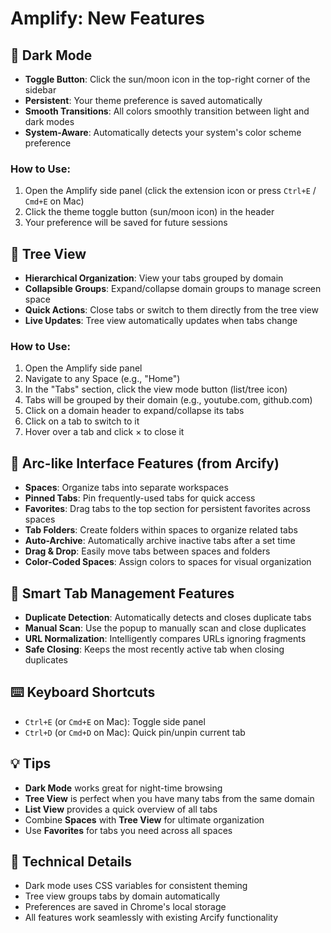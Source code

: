 # Amplify: New Features

## 🌙 Dark Mode
- **Toggle Button**: Click the sun/moon icon in the top-right corner of the sidebar
- **Persistent**: Your theme preference is saved automatically
- **Smooth Transitions**: All colors smoothly transition between light and dark modes
- **System-Aware**: Automatically detects your system's color scheme preference

### How to Use:
1. Open the Amplify side panel (click the extension icon or press `Ctrl+E` / `Cmd+E` on Mac)
2. Click the theme toggle button (sun/moon icon) in the header
3. Your preference will be saved for future sessions

## 🌳 Tree View
- **Hierarchical Organization**: View your tabs grouped by domain
- **Collapsible Groups**: Expand/collapse domain groups to manage screen space
- **Quick Actions**: Close tabs or switch to them directly from the tree view
- **Live Updates**: Tree view automatically updates when tabs change

### How to Use:
1. Open the Amplify side panel
2. Navigate to any Space (e.g., "Home")
3. In the "Tabs" section, click the view mode button (list/tree icon)
4. Tabs will be grouped by their domain (e.g., youtube.com, github.com)
5. Click on a domain header to expand/collapse its tabs
6. Click on a tab to switch to it
7. Hover over a tab and click × to close it

## 🎨 Arc-like Interface Features (from Arcify)
- **Spaces**: Organize tabs into separate workspaces
- **Pinned Tabs**: Pin frequently-used tabs for quick access
- **Favorites**: Drag tabs to the top section for persistent favorites across spaces
- **Tab Folders**: Create folders within spaces to organize related tabs
- **Auto-Archive**: Automatically archive inactive tabs after a set time
- **Drag & Drop**: Easily move tabs between spaces and folders
- **Color-Coded Spaces**: Assign colors to spaces for visual organization

## 🎯 Smart Tab Management Features
- **Duplicate Detection**: Automatically detects and closes duplicate tabs
- **Manual Scan**: Use the popup to manually scan and close duplicates
- **URL Normalization**: Intelligently compares URLs ignoring fragments
- **Safe Closing**: Keeps the most recently active tab when closing duplicates

## ⌨️ Keyboard Shortcuts
- `Ctrl+E` (or `Cmd+E` on Mac): Toggle side panel
- `Ctrl+D` (or `Cmd+D` on Mac): Quick pin/unpin current tab

## 💡 Tips
- **Dark Mode** works great for night-time browsing
- **Tree View** is perfect when you have many tabs from the same domain
- **List View** provides a quick overview of all tabs
- Combine **Spaces** with **Tree View** for ultimate organization
- Use **Favorites** for tabs you need across all spaces

## 🔧 Technical Details
- Dark mode uses CSS variables for consistent theming
- Tree view groups tabs by domain automatically
- Preferences are saved in Chrome's local storage
- All features work seamlessly with existing Arcify functionality

